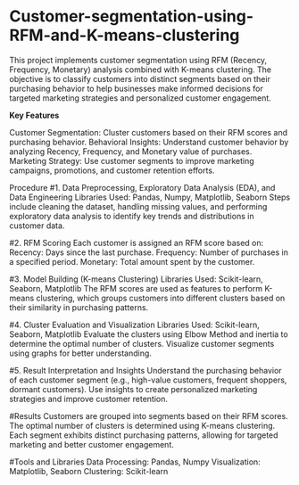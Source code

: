 # Customer-segmentation-using-RFM-and-K-means-clustering

This project implements customer segmentation using RFM (Recency, Frequency, Monetary) analysis combined with K-means clustering. The objective is to classify customers into distinct segments based on their purchasing behavior to help businesses make informed decisions for targeted marketing strategies and personalized customer engagement.

**Key Features**

Customer Segmentation: Cluster customers based on their RFM scores and purchasing behavior.
Behavioral Insights: Understand customer behavior by analyzing Recency, Frequency, and Monetary value of purchases.
Marketing Strategy: Use customer segments to improve marketing campaigns, promotions, and customer retention efforts.

Procedure
#1. Data Preprocessing, Exploratory Data Analysis (EDA), and Data Engineering
Libraries Used: Pandas, Numpy, Matplotlib, Seaborn
Steps include cleaning the dataset, handling missing values, and performing exploratory data analysis to identify key trends and distributions in customer data.

#2. RFM Scoring
Each customer is assigned an RFM score based on:
Recency: Days since the last purchase.
Frequency: Number of purchases in a specified period.
Monetary: Total amount spent by the customer.

#3. Model Building (K-means Clustering)
Libraries Used: Scikit-learn, Seaborn, Matplotlib
The RFM scores are used as features to perform K-means clustering, which groups customers into different clusters based on their similarity in purchasing patterns.

#4. Cluster Evaluation and Visualization
Libraries Used: Scikit-learn, Seaborn, Matplotlib
Evaluate the clusters using Elbow Method and inertia to determine the optimal number of clusters. Visualize customer segments using graphs for better understanding.

#5. Result Interpretation and Insights
Understand the purchasing behavior of each customer segment (e.g., high-value customers, frequent shoppers, dormant customers).
Use insights to create personalized marketing strategies and improve customer retention.

#Results
Customers are grouped into segments based on their RFM scores.
The optimal number of clusters is determined using K-means clustering.
Each segment exhibits distinct purchasing patterns, allowing for targeted marketing and better customer engagement.

#Tools and Libraries
Data Processing: Pandas, Numpy
Visualization: Matplotlib, Seaborn
Clustering: Scikit-learn
